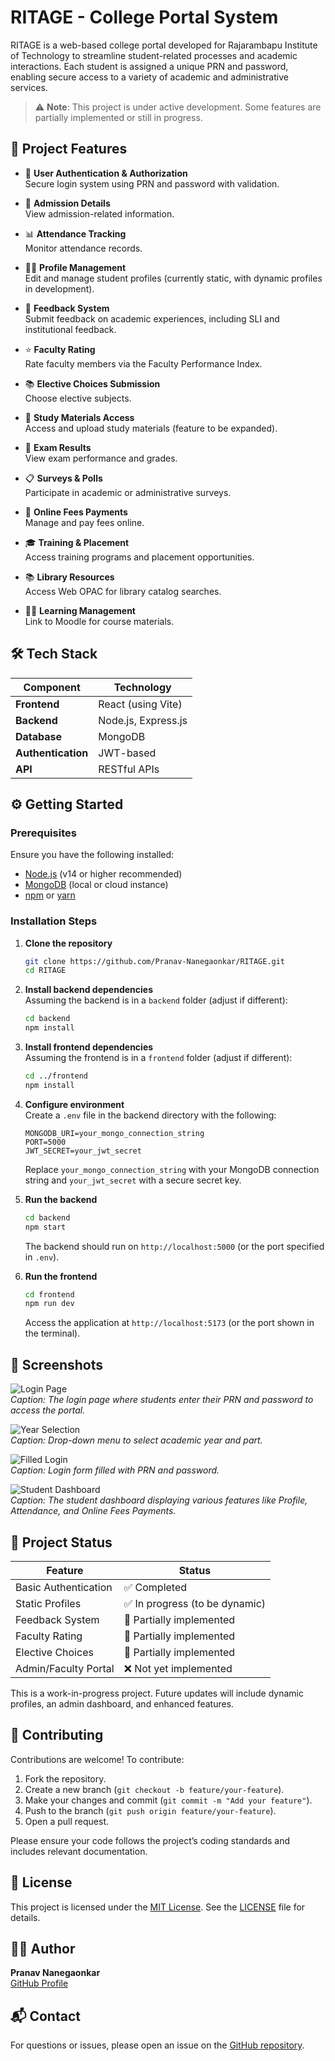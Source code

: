 # RITAGE - College Portal System

RITAGE is a web-based college portal developed for Rajarambapu Institute of Technology to streamline student-related processes and academic interactions. Each student is assigned a unique PRN and password, enabling secure access to a variety of academic and administrative services.

> ⚠️ **Note**: This project is under active development. Some features are partially implemented or still in progress.

## 🚀 Project Features

- 🔐 **User Authentication & Authorization**  
  Secure login system using PRN and password with validation.

- 🏫 **Admission Details**  
  View admission-related information.

- 📊 **Attendance Tracking**  
  Monitor attendance records.

- 🧑‍🎓 **Profile Management**  
  Edit and manage student profiles (currently static, with dynamic profiles in development).

- 💬 **Feedback System**  
  Submit feedback on academic experiences, including SLI and institutional feedback.

- ⭐ **Faculty Rating**  
  Rate faculty members via the Faculty Performance Index.

- 📚 **Elective Choices Submission**  
  Choose elective subjects.

- 📖 **Study Materials Access**  
  Access and upload study materials (feature to be expanded).

- 📝 **Exam Results**  
  View exam performance and grades.

- 📋 **Surveys & Polls**  
  Participate in academic or administrative surveys.

- 💸 **Online Fees Payments**  
  Manage and pay fees online.

- 🎓 **Training & Placement**  
  Access training programs and placement opportunities.

- 📚 **Library Resources**  
  Access Web OPAC for library catalog searches.

- 🧑‍🏫 **Learning Management**  
  Link to Moodle for course materials.

## 🛠️ Tech Stack

| Component         | Technology                              |
|-------------------|-----------------------------------------|
| **Frontend**      | React (using Vite)                     |
| **Backend**       | Node.js, Express.js                    |
| **Database**      | MongoDB                                |
| **Authentication** | JWT-based                              |
| **API**           | RESTful APIs                           |

## ⚙️ Getting Started

### Prerequisites
Ensure you have the following installed:
- [Node.js](https://nodejs.org/) (v14 or higher recommended)
- [MongoDB](https://www.mongodb.com/) (local or cloud instance)
- [npm](https://www.npmjs.com/) or [yarn](https://yarnpkg.com/)

### Installation Steps
1. **Clone the repository**  
   ```bash
   git clone https://github.com/Pranav-Nanegaonkar/RITAGE.git
   cd RITAGE
   ```

2. **Install backend dependencies**  
   Assuming the backend is in a `backend` folder (adjust if different):  
   ```bash
   cd backend
   npm install
   ```

3. **Install frontend dependencies**  
   Assuming the frontend is in a `frontend` folder (adjust if different):  
   ```bash
   cd ../frontend
   npm install
   ```

4. **Configure environment**  
   Create a `.env` file in the backend directory with the following:  
   ```
   MONGODB_URI=your_mongo_connection_string
   PORT=5000
   JWT_SECRET=your_jwt_secret
   ```
   Replace `your_mongo_connection_string` with your MongoDB connection string and `your_jwt_secret` with a secure secret key.

5. **Run the backend**  
   ```bash
   cd backend
   npm start
   ```
   The backend should run on `http://localhost:5000` (or the port specified in `.env`).

6. **Run the frontend**  
   ```bash
   cd frontend
   npm run dev
   ```
   Access the application at `http://localhost:5173` (or the port shown in the terminal).

## 📸 Screenshots

![Login Page](screenshots/login.png)  
*Caption: The login page where students enter their PRN and password to access the portal.*

![Year Selection](screenshots/year-selection.png)  
*Caption: Drop-down menu to select academic year and part.*

![Filled Login](screenshots/login-filled.png)  
*Caption: Login form filled with PRN and password.*

![Student Dashboard](screenshots/dashboard.png)  
*Caption: The student dashboard displaying various features like Profile, Attendance, and Online Fees Payments.*
## 📌 Project Status

| Feature                     | Status                     |
|-----------------------------|----------------------------|
| Basic Authentication        | ✅ Completed               |
| Static Profiles             | ✅ In progress (to be dynamic) |
| Feedback System             | 🚧 Partially implemented   |
| Faculty Rating              | 🚧 Partially implemented   |
| Elective Choices            | 🚧 Partially implemented   |
| Admin/Faculty Portal        | ❌ Not yet implemented     |

This is a work-in-progress project. Future updates will include dynamic profiles, an admin dashboard, and enhanced features.

## 🤝 Contributing

Contributions are welcome! To contribute:
1. Fork the repository.
2. Create a new branch (`git checkout -b feature/your-feature`).
3. Make your changes and commit (`git commit -m "Add your feature"`).
4. Push to the branch (`git push origin feature/your-feature`).
5. Open a pull request.

Please ensure your code follows the project’s coding standards and includes relevant documentation.

## 📄 License

This project is licensed under the [MIT License](https://opensource.org/licenses/MIT). See the [LICENSE](LICENSE) file for details.

## 🙋‍♂️ Author

**Pranav Nanegaonkar**  
[GitHub Profile](https://github.com/Pranav-Nanegaonkar)

## 📬 Contact

For questions or issues, please open an issue on the [GitHub repository](https://github.com/Pranav-Nanegaonkar/RITAGE/issues).